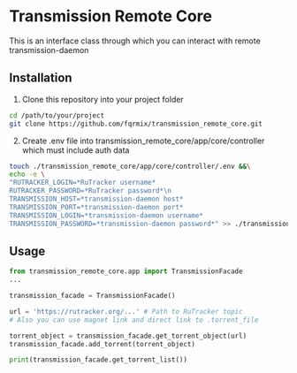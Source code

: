 # Transmission Remote Core

This is an interface class through which you can interact with remote transmission-daemon

## Installation
1) Clone this repository into your project folder

```bash
cd /path/to/your/project
git clone https://github.com/fqrmix/transmission_remote_core.git
```
2) Create .env file into transmission_remote_core/app/core/controller which must include auth data
```bash
touch ./transmission_remote_core/app/core/controller/.env &&\
echo -e \
"RUTRACKER_LOGIN=*RuTracker username*
RUTRACKER_PASSWORD=*RuTracker password*\n
TRANSMISSION_HOST=*transmission-daemon host*
TRANSMISSION_PORT=*transmission-daemon port*
TRANSMISSION_LOGIN=*transmission-daemon username*
TRANSMISSION_PASSWORD=*transmission-daemon password*" >> ./transmission_remote_core/src/core/controller/.env
```


## Usage
```python
from transmission_remote_core.app import TransmissionFacade
...

transmission_facade = TransmissionFacade()

url = 'https://rutracker.org/...' # Path to RuTracker topic
# Also you can use magnet link and direct link to .torrent_file

torrent_object = transmission_facade.get_torrent_object(url)
transmission_facade.add_torrent(torrent_object)

print(transmission_facade.get_torrent_list())

```
